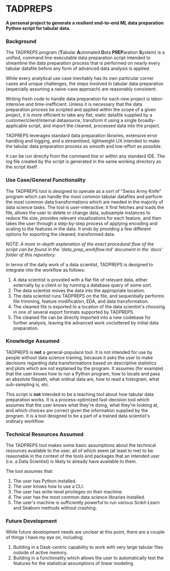 # TADPREPS
**A personal project to generate a resilient end-to-end ML data preparation Python script for tabular data.**

### Background
The TADPREPS program (**T**abular **A**utomated **D**ata **PREP**aration **S**ystem) is a unified, command line-executable data preparation script 
intended to streamline the data preparation process that is performed on nearly every tabular datafile before any form 
of advanced data analysis is applied.

While every analytical use case inevitably has its own particular corner cases and unique challenges, the steps 
involved in tabular data preparation (especially assuming a naive-case approach) are reasonably consistent.

Writing fresh code to handle data preparation for each new project is labor-intensive and time-inefficient. Unless it 
is necessary that the data preparation process be scripted and applied within the scope of a given project, it is 
more efficient to take any flat, static datafile supplied by a customer/client/internal datasource, transform it using 
a single broadly-applicable script, and import the cleaned, processed data into the project.

TADPREPS leverages standard data preparation libraries, extensive error handling and logging, and a streamlined, 
lightweight UX intended to make the tabular data preparation process as smooth and low-effort as possible.

It can be run directly from the command line or within any standard IDE. The log file created by the script is 
generated in the same working directory as the script itself.

### Use Case/General Functionality
The TADPREPS tool is designed to operate as a sort of "Swiss Army Knife" program which can handle the most common
tabular datafiles and perform the most common data transformations which are needed in the majority of data science
tasks. The tool is user-interactive: it first fetches and loads the file, allows the user to delete or change data,
subsample instances to reduce file size, provides relevant visualizations for each feature, and then takes the user
through a step-by-step process of applying encoding and scaling to the features in the data. It ends by providing
a few different options for exporting the cleaned, transformed data.

*NOTE: A more in-depth explanation of the exact procedural flow of the script can be found in the
'data_prep_workflow.md' document in the 'docs' folder of this repository.*

In terms of the daily work of a data scientist, TADPREPS is designed to integrate into the workflow as follows:
1. A data scientist is provided with a flat file of relevant data, either externally by a client or by running a database query of some sort.
2. The data scientist moves the data into the appropriate location.
3. The data scientist runs TADPREPS on the file, and sequentially performs file trimming, feature modification, EDA, and data transformation.
4. The cleaned file is exported to a location of the data scientist's choosing in one of several export formats supported by TADPREPS. 
5. The cleaned file can be directly imported into a new codebase for further analysis, leaving the advanced work uncluttered by initial data preparation.

### Knowledge Assumed
TADPREPS is **not** a general-populace tool. It is not intended for use by people without data science training, because 
it asks the user to make decisions regarding data transformations based on descriptive statistics and plots which are 
not explained by the program. It assumes (for example) that the user knows how to run a Python program, how to locate 
and pass an absolute filepath, what ordinal data are, how to read a histogram, what sub-sampling is, etc.

This script is **not** intended to be a teaching tool about how tabular data preparation works. It is a process-optimized
fast-decision tool which assumes that the user knows what they're doing, what they're looking at, and which choices are
correct given the information supplied by the program. It is a tool designed to be a part of a trained data scientist's
ordinary workflow.

### Technical Resources Assumed
The TADPREPS tool makes some basic assumptions about the technical resources available to the user, all of which
seem (at least to me) to be reasonable in the context of the tools and packages that an intended user 
(i.e. a Data Scientist) is likely to already have available to them. 

The tool assumes that:
1. The user has Python installed.
2. The user knows how to use a CLI.
3. The user has write-level privileges on their machine.
4. The user has the most common data science libraries installed.
5. The user's machine is sufficiently powerful to run various Scikit-Learn and Seaborn methods without crashing.

### Future Development
While future development needs are unclear at this point, there are a couple of things I have my eye on, including:
1. Building in a Dask-centric capability to work with very large tabular files outside of active memory.
2. Building in a functionality which allows the user to automatically test the features for the statistical assumptions of linear modeling
